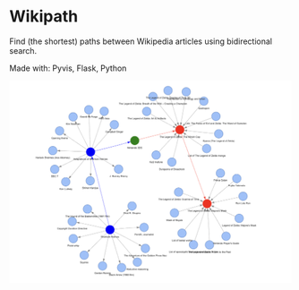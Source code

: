 # Wikipath

Find (the shortest) paths between Wikipedia articles using bidirectional search.

Made with: Pyvis, Flask, Python

![wikipathss](models/wikipathss.png)
